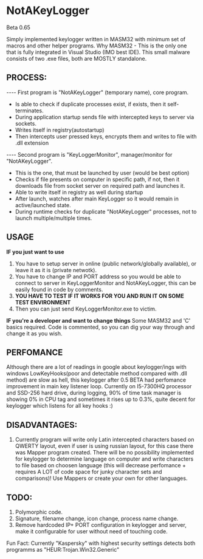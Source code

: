 # **NotAKeyLogger**

Beta 0.65

Simply implemented keylogger written in MASM32 with minimum set of macros and other helper programs.
Why MASM32 - This is the only one that is fully integrated in Visual Studio (IMO best IDE).
This small malware consists of two .exe files, both are MOSTLY standalone.

## PROCESS:
---- First program is "NotAKeyLogger" (temporary name), core program.
- Is able to check if duplicate processes exist, if exists, then it self-terminates.
- During application startup sends file with intercepted keys to server via sockets.
- Writes itself in registry(autostartup)
- Then intercepts user pressed keys, encrypts them and writes to file with .dll extension

---- Second program is "KeyLoggerMonitor", manager/monitor for "NotAKeyLogger". 
- This is the one, that must be launched by user (would be best option)
- Checks if file presents on computer in specific path, if not, then it downloads file from socket server on required path and launches it.
- Able to write itself in registry as well during startup
- After launch, watches after main KeyLogger so it would remain in active/launched state.
- During runtime checks for duplicate "NotAKeyLogger" processes, not to launch multiple/multiple times.

## USAGE
**IF you just want to use**
1. You have to setup server in online (public network/globally available), or leave it as it is (private netwotk).
2. You have to change IP and PORT address so you would be able to connect to server in KeyLoggerMonitor and NotAKeyLogger, this can be easily found in code by comments.
3. **YOU HAVE TO TEST IF IT WORKS FOR YOU AND RUN IT ON SOME TEST ENVIRONMENT** 
4. Then you can just send KeyLoggerMonitor.exe to victim.

**IF you're a developer and want to change things**
Some MASM32 and 'C' basics required. 
Code is commented, so you can dig your way through and change it as you wish.

## PERFOMANCE
Although there are a lot of readings in google about keylogger/ings with windows LowKeyHooks(poor and detectable method compared with .dll method) are slow as hell, this keylogger after 0.5 BETA had perfomance improvement in main key listener loop. Currently on I5-7300HQ processor and SSD-256 hard drive, during logging, 90% of time task manager is showing 0% in CPU tag and sometimes it rises up to 0.3%, quite decent for keylogger which listens for all key hooks :)

## DISADVANTAGES:
1. Currently program will write only Latin intercepted characters based on QWERTY layout, even if user is using russian layout, for this case there was Mapper program created. 
There will be no possibility implemented for keylogger to determine language on computer and write characters to file based on choosen language (this will decrease perfomance + requires A LOT of code space for junky character sets and comparisons)! Use Mappers or create your own for other languages.

## TODO:
1. Polymorphic code.
2. Signature, filename change, icon change, process name change.
3. Remove hardcoded IP+ PORT configuration in keylogger and server, make it configurable for user without need of touching code.

Fun Fact: Currently "Kaspersky" with highest security settings detects both programms as "HEUR:Trojan.Win32.Generic"
